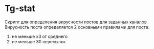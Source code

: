 # Tg-stat
Скрипт для определения вирусности постов для заданных каналов
Вирусность поста определяется 2 основными правилами для поста:
1. не меньше х3 от среднего
2. не меньше 30 пересылок
